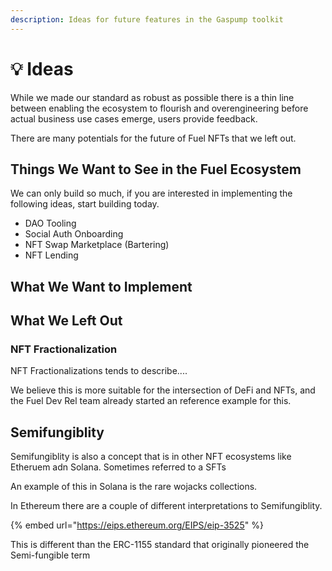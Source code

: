 ```yaml
---
description: Ideas for future features in the Gaspump toolkit
---
```


# 💡 Ideas

While we made our standard as robust as possible there is a thin line between enabling the ecosystem to flourish and overengineering before actual business use cases emerge, users provide feedback.

There are many potentials for the future of Fuel NFTs that we left out.

## Things We Want to See in the Fuel Ecosystem

We can only build so much, if you are interested in implementing the following ideas, start building today.

* DAO Tooling
* Social Auth Onboarding
* NFT Swap Marketplace (Bartering)
* NFT Lending

## What We Want to Implement

## What We Left Out

### NFT Fractionalization

NFT Fractionalizations tends to describe....

We believe this is more suitable for the intersection of DeFi and NFTs, and the Fuel Dev Rel team already started an reference example for this.&#x20;



## Semifungiblity

Semifungiblity is also a concept that is in other NFT ecosystems like Etheruem adn Solana.  Sometimes referred to a SFTs

An example of this in Solana is the rare wojacks collections.&#x20;

In Ethereum there are a couple of different interpretations to Semifungiblity.

{% embed url="https://eips.ethereum.org/EIPS/eip-3525" %}

This is different than the ERC-1155 standard that originally pioneered the Semi-fungible term

